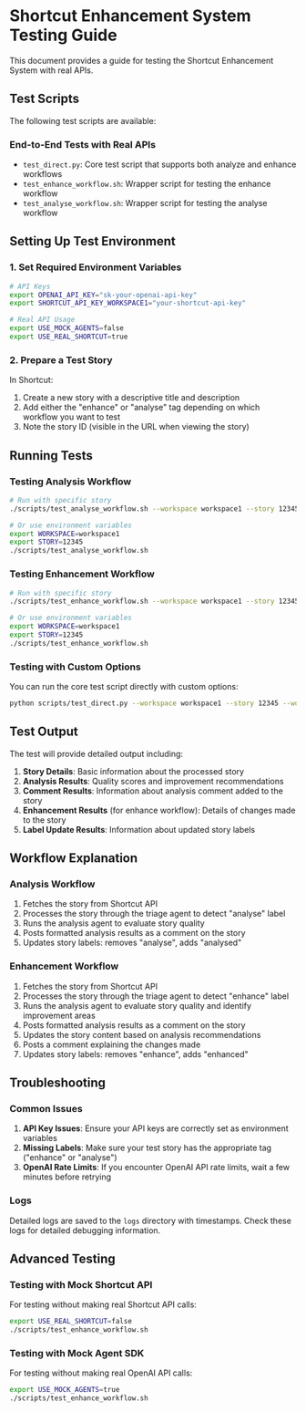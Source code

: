# Shortcut Enhancement System Testing Guide

This document provides a guide for testing the Shortcut Enhancement System with real APIs.

## Test Scripts

The following test scripts are available:

### End-to-End Tests with Real APIs

- `test_direct.py`: Core test script that supports both analyze and enhance workflows
- `test_enhance_workflow.sh`: Wrapper script for testing the enhance workflow
- `test_analyse_workflow.sh`: Wrapper script for testing the analyse workflow

## Setting Up Test Environment

### 1. Set Required Environment Variables

```bash
# API Keys
export OPENAI_API_KEY="sk-your-openai-api-key"
export SHORTCUT_API_KEY_WORKSPACE1="your-shortcut-api-key"

# Real API Usage
export USE_MOCK_AGENTS=false
export USE_REAL_SHORTCUT=true
```

### 2. Prepare a Test Story

In Shortcut:

1. Create a new story with a descriptive title and description
2. Add either the "enhance" or "analyse" tag depending on which workflow you want to test
3. Note the story ID (visible in the URL when viewing the story)

## Running Tests

### Testing Analysis Workflow

```bash
# Run with specific story
./scripts/test_analyse_workflow.sh --workspace workspace1 --story 12345

# Or use environment variables
export WORKSPACE=workspace1
export STORY=12345
./scripts/test_analyse_workflow.sh
```

### Testing Enhancement Workflow

```bash
# Run with specific story
./scripts/test_enhance_workflow.sh --workspace workspace1 --story 12345

# Or use environment variables
export WORKSPACE=workspace1
export STORY=12345
./scripts/test_enhance_workflow.sh
```

### Testing with Custom Options

You can run the core test script directly with custom options:

```bash
python scripts/test_direct.py --workspace workspace1 --story 12345 --workflow enhance
```

## Test Output

The test will provide detailed output including:

1. **Story Details**: Basic information about the processed story
2. **Analysis Results**: Quality scores and improvement recommendations
3. **Comment Results**: Information about analysis comment added to the story
4. **Enhancement Results** (for enhance workflow): Details of changes made to the story
5. **Label Update Results**: Information about updated story labels

## Workflow Explanation

### Analysis Workflow

1. Fetches the story from Shortcut API
2. Processes the story through the triage agent to detect "analyse" label
3. Runs the analysis agent to evaluate story quality
4. Posts formatted analysis results as a comment on the story
5. Updates story labels: removes "analyse", adds "analysed"

### Enhancement Workflow

1. Fetches the story from Shortcut API
2. Processes the story through the triage agent to detect "enhance" label
3. Runs the analysis agent to evaluate story quality and identify improvement areas
4. Posts formatted analysis results as a comment on the story
5. Updates the story content based on analysis recommendations
6. Posts a comment explaining the changes made
7. Updates story labels: removes "enhance", adds "enhanced"

## Troubleshooting

### Common Issues

1. **API Key Issues**: Ensure your API keys are correctly set as environment variables
2. **Missing Labels**: Make sure your test story has the appropriate tag ("enhance" or "analyse")
3. **OpenAI Rate Limits**: If you encounter OpenAI API rate limits, wait a few minutes before retrying

### Logs

Detailed logs are saved to the `logs` directory with timestamps. Check these logs for detailed debugging information.

## Advanced Testing

### Testing with Mock Shortcut API

For testing without making real Shortcut API calls:

```bash
export USE_REAL_SHORTCUT=false
./scripts/test_enhance_workflow.sh
```

### Testing with Mock Agent SDK

For testing without making real OpenAI API calls:

```bash
export USE_MOCK_AGENTS=true
./scripts/test_enhance_workflow.sh

